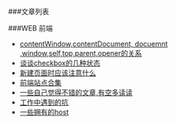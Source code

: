 ###文章列表

###WEB 前端
- [contentWindow,contentDocument, docuemnt ,window,self,top,parent,opener的关系](https://github.com/AlanZhang001/webtouch/blob/master/contentWindow%2CcontentDocument%2C%20docuemnt%20%2Cwindow%2Cself%2Ctop%2Cparent%2Copener%E7%9A%84%E5%85%B3%E7%B3%BB.md)
- [谈谈checkbox的几种状态](https://github.com/AlanZhang001/webtouch/blob/master/%E8%B0%88%E8%B0%88checkbox%E7%9A%84%E5%87%A0%E7%A7%8D%E7%8A%B6%E6%80%81.md)
- [新建页面时应该注意什么](https://github.com/AlanZhang001/webtouch/blob/master/%E6%96%B0%E5%BB%BA%E9%A1%B5%E9%9D%A2%E6%97%B6%E5%BA%94%E8%AF%A5%E6%B3%A8%E6%84%8F%E4%BB%80%E4%B9%88.md)
- [前端站点合集](https://github.com/AlanZhang001/webtouch/blob/master/%E5%89%8D%E7%AB%AF%E7%AB%99%E7%82%B9%E5%90%88%E9%9B%86.md)
- [一些自己觉得不错的文章,有空多读读](https://github.com/AlanZhang001/webtouch/blob/master/%E5%A5%BD%E6%96%87%E7%AB%A0%E9%9B%86%E5%90%88.md)
- [工作中遇到的坑](%E5%B7%A5%E4%BD%9C%E4%B8%AD%E9%81%87%E5%88%B0%E7%9A%84%E5%9D%91%E9%9B%86%E5%90%88.md)
- [一些拥有的host](%E4%B8%80%E4%BA%9B%E6%8B%A5%E6%9C%89%E7%9A%84host.md)